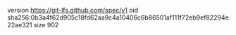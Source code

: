 version https://git-lfs.github.com/spec/v1
oid sha256:0b3a4f62d905c18fd62aa9c4a10406c6b86501af111f72eb9ef82294e22ae321
size 902
